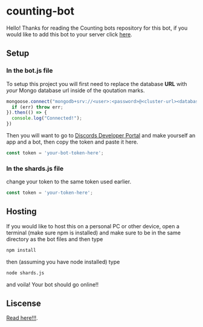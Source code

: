 # counting-bot
Hello! Thanks for reading the Counting bots repository for this bot, if you would like to add this bot to your server click [here](https://discord.com/api/oauth2/authorize?client_id=759932294026362900&permissions=354368&scope=bot).

## Setup
### In the bot.js file
To setup this project you will first need to replace the database **URL** with *your* Mongo database url inside of the qoutation marks.
```javascript
mongoose.connect("mongodb+srv://<user>:<password>@<cluster-url><database-name>?retryWrites=true&w=majority", { useNewUrlParser: true, useUnifiedTopology: true }).catch(err => {
  if (err) throw err;
}).then(() => {
  console.log("Connected!");
})
```

Then you will want to go to [Discords Developer Portal](https://discord.com/developers/applications/) and make yourself an app and a bot, then copy the token and paste it here.
```javascript
const token = 'your-bot-token-here';
```

### In the shards.js file
change your token to the same token used earlier.
```javascript
const token = 'your-token-here';
```

## Hosting
If you would like to host this on a personal PC or other device, open a terminal (make sure npm is installed) and make sure to be in the same directory as the bot files and then type
```bash
npm install
```
then (assuming you have node installed) type
```bash
node shards.js
```
and voila! Your bot should go online!!

## Liscense
[Read here!!!](https://github.com/MutantRabbit767/counting-bot/blob/master/LICENSE).
